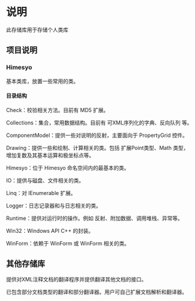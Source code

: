 # 说明

此存储库用于存储个人类库



## 项目说明

### Himesyo

基本类库，放置一些常用的类。

#### 目录结构

Check：校验相关方法。目前有 MD5 扩展。

Collections：集合，常用数据结构。目前有 可XML序列化的字典、反向队列 等。

ComponentModel：提供一些对说明的反射，主要面向于 PropertyGrid 控件。

Drawing：提供一些和绘制、计算相关的类。包括 扩展Point类型、Math 类型，增加复数及其基本运算和极坐标点等。

Himesyo：位于 Himesyo 命名空间内的最基本的类。

IO：提供与磁盘、文件相关的类。

Linq：对 IEnumerable 扩展。

Logger：日志记录器和与日志相关的类。

Runtime：提供对运行时的操作。例如 反射、附加数据、调用堆栈、异常等。

Win32：Windows API C++ 的封装。

WinForm：依赖于 WinForm 或 WinForm 相关的类。

## 其他存储库

提供对XML注释文档的翻译程序并提供翻译其他文档的接口。

已包含部分文档类型的翻译和部分翻译器。用户可自己扩展文档解析和翻译器。


